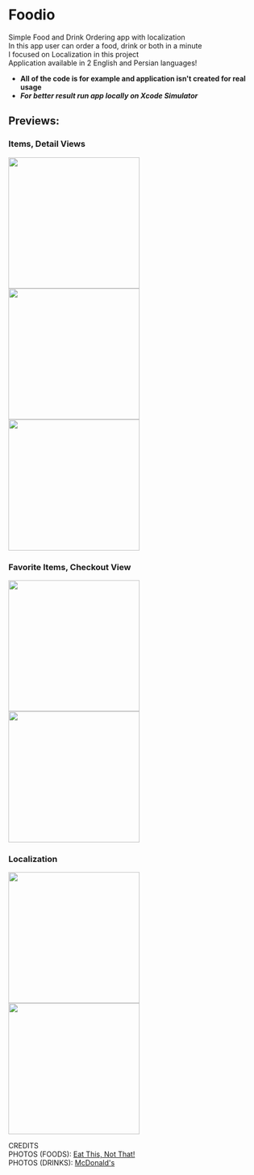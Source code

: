 # Foodio
Simple Food and Drink Ordering app with localization\
In this app user can order a food, drink or both in a minute\
I focused on Localization in this project\
Application available in 2 English and Persian languages!

- **All of the code is for example and application isn't created for real usage**
- ***For better result run app locally on Xcode Simulator***

## Previews:

### Items, Detail Views
<img src="https://user-images.githubusercontent.com/84657607/128528549-9dbf6df5-b7a4-44c4-af3b-b106d3a3d0f6.mp4" width=260></img>
<img src="https://user-images.githubusercontent.com/84657607/128529234-66b25a29-e370-406b-b35a-8001427671e3.mp4" width=260></img>
<img src="https://user-images.githubusercontent.com/84657607/128530458-93f6693c-4b6d-42e3-87e8-dac53cc59a3d.mp4" width=260></img>

### Favorite Items, Checkout View
<img src="https://user-images.githubusercontent.com/84657607/128533172-623210a6-c2c9-4381-8c95-b5141e29b350.mp4" width=260></img>
<img src="https://user-images.githubusercontent.com/84657607/128534466-d521a7e7-75a8-4bef-85cf-1858e9529340.mp4" width=260></img>

### Localization
<img src="https://user-images.githubusercontent.com/84657607/128537241-94f974b5-1c09-4eef-bf48-ad9d1053d252.mp4" width=260></img>
<img src="https://user-images.githubusercontent.com/84657607/128536267-f72a7404-ae57-4f10-a43a-bb702e50d069.png" width=260></img>

CREDITS\
PHOTOS (FOODS): <a href="https://www.eatthis.com/most-popular-fast-food/" target="_blank">Eat This, Not That!</a>\
PHOTOS (DRINKS): <a href="https://macadoodles.com/joplin/the-50-most-popular-cocktails-in-the-world-2021/" target="_blank">McDonald's</a>
